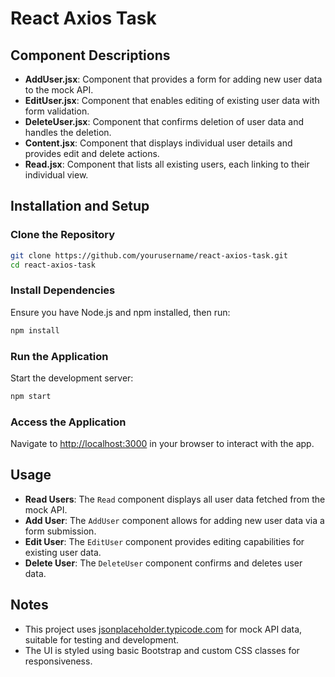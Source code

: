 # React Axios Task

## Component Descriptions
- **AddUser.jsx**: Component that provides a form for adding new user data to the mock API.
- **EditUser.jsx**: Component that enables editing of existing user data with form validation.
- **DeleteUser.jsx**: Component that confirms deletion of user data and handles the deletion.
- **Content.jsx**: Component that displays individual user details and provides edit and delete actions.
- **Read.jsx**: Component that lists all existing users, each linking to their individual view.

## Installation and Setup

### Clone the Repository
```bash
git clone https://github.com/yourusername/react-axios-task.git
cd react-axios-task    
```
### Install Dependencies
Ensure you have Node.js and npm installed, then run:

```bash
npm install

```
### Run the Application
Start the development server:

```bash
npm start
```
### Access the Application
Navigate to [http://localhost:3000](http://localhost:3000) in your browser to interact with the app.

## Usage
- **Read Users**: The `Read` component displays all user data fetched from the mock API.
- **Add User**: The `AddUser` component allows for adding new user data via a form submission.
- **Edit User**: The `EditUser` component provides editing capabilities for existing user data.
- **Delete User**: The `DeleteUser` component confirms and deletes user data.

## Notes
- This project uses [jsonplaceholder.typicode.com](https://jsonplaceholder.typicode.com) for mock API data, suitable for testing and development.
- The UI is styled using basic Bootstrap and custom CSS classes for responsiveness.



 




